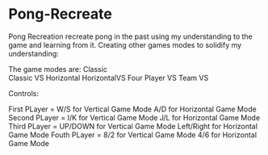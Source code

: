 # Pong-Recreate

Pong Recreation recreate pong in the past using my understanding to the game and learning from it.
Creating other games modes to solidify my understanding:

The game modes are:
Classic <br />
Classic VS
Horizontal
HorizontalVS
Four Player VS
Team VS

Controls:

First PLayer = W/S for Vertical Game Mode
              A/D for Horizontal Game Mode
Second PLayer = I/K for Vertical Game Mode
              J/L for Horizontal Game Mode
Third PLayer = UP/DOWN for Vertical Game Mode
              Left/Right for Horizontal Game Mode
Fouth PLayer = 8/2 for Vertical Game Mode
              4/6 for Horizontal Game Mode
